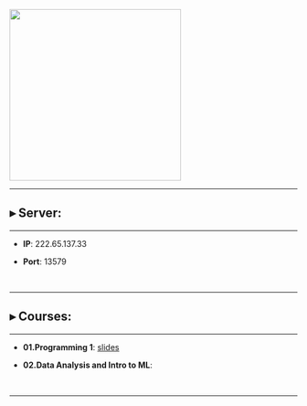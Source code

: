 <p float="left">
<img src="https://www.bioinfo-lab.com/img/road2ocean.jpg" height="300">
</p>

---------------------------------------

## ▸ Server:

---------------------------------------

 * **IP**: 222.65.137.33

 * **Port**: 13579

&nbsp;&nbsp;

---------------------------------------

## ▸ Courses:

---------------------------------------

 * **01.Programming 1**: [slides](https://github.com/jumphone/BiUH-course/tree/main/c01/slides)

 * **02.Data Analysis and Intro to ML**:

&nbsp;&nbsp;

---------------------------------------


